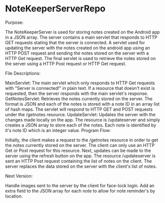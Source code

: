 NoteKeeperServerRepo
====================
Purpose:

The NoteKeeperServer is used for storing notes created on the Android app in a JSON array. The server contains a main servlet that responds to HTTP GET requests stating that the server is connected. A servlet used for updating the server with the notes created on the android app using an HTTP POST request and sending the notes stored on the server with a HTTP Get request. The final servlet is used to retrieve the notes stored on the server using a HTTP Post request or HTTP Get request.

File Descriptions:

MainServlet: The main servlet which only responds to HTTP Get requests with "Server is connected!" in plain text. If a resource that doesn't exist is requested, then the server responds with the main servlet's response.
GetNotesServlet: Retrieves the notes currently stored on the server. The format is JSON and each of the notes is stored with a note ID in an array list of hash maps. The servlet will respond to HTTP GET and POST requests under the /getnotes resource.
UpdateServlet: Updates the server with the changes made locally on the app. The resource is /updateserver and simply creates a JSON array to store each of the notes. Each note is identified by it's note ID which is an integer value.
Program Flow:

Initially, the client makes a request to the /getnotes resource in order to get the notes currently stored on the server. The client can only use an HTTP Get or Post request for this resource. Next, updates can be made to the server using the refresh button on the app. The resource /updateserver is sent an HTTP Post request containing the list of notes on the client. The server replaces the data stored on the server with the client's list of notes.

Next Version:

Handle images sent to the server by the client for face-lock login.
Add an extra field to the JSON array for each note to allow for note reminder's by location.
